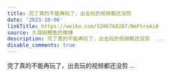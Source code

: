 ```yaml
---
title: 完了真的不能再玩了，出去玩的视频都还没剪
date: '2023-10-06'
linkTitle: https://weibo.com/5286768287/NmFtroAi0
source: 久保田鲤鱼的微博
description: 完了真的不能再玩了，出去玩的视频都还没剪  ...
disable_comments: true
---
```

完了真的不能再玩了，出去玩的视频都还没剪  ...